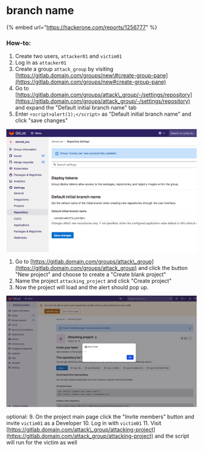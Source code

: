 # branch name

{% embed url="https://hackerone.com/reports/1256777" %}

### How-to:



1. Create two users, `attacker01` and `victim01`
2. Log in as `attacker01`
3. Create a group `attack_group` by visiting [https://gitlab.domain.com/groups/new\#create-group-pane](https://gitlab.domain.com/groups/new#create-group-pane)
4. Go to [https://gitlab.domain.com/groups/attack\_group/-/settings/repository](https://gitlab.domain.com/groups/attack_group/-/settings/repository) and expand the "Default initial branch name" tab
5. Enter `<script>alert(1);</script>` as "Default initial branch name" and click "save changes"



![](../../../.gitbook/assets/image.png)



1. Go to [https://gitlab.domain.com/groups/attack\_group](https://gitlab.domain.com/groups/attack_group) and click the button "New project" and choose to create a "Create blank project"
2. Name the project `attacking_project` and click "Create project"
3. Now the project will load and the alert should pop up.

![](../../../.gitbook/assets/image%20%281%29.png)

optional: 9. On the project main page click the "Invite members" button and invite `victim01` as a Developer 10. Log in with `victim01` 11. Visit [https://gitlab.domain.com/attack\_group/attacking-project](https://gitlab.domain.com/attack_group/attacking-project) and the script will run for the victim as well

